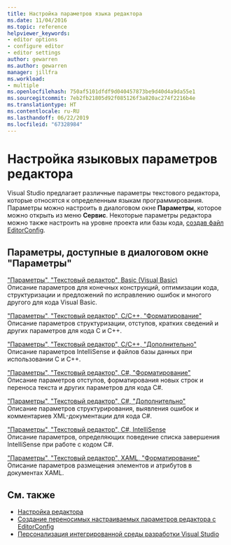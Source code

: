 ```yaml
---
title: Настройка параметров языка редактора
ms.date: 11/04/2016
ms.topic: reference
helpviewer_keywords:
- editor options
- configure editor
- editor settings
author: gewarren
ms.author: gewarren
manager: jillfra
ms.workload:
- multiple
ms.openlocfilehash: 750af5101dfdf9d040457873be9d40d4a9da55e1
ms.sourcegitcommit: 7eb2fb21805d92f085126f3a820ac274f2216b4e
ms.translationtype: HT
ms.contentlocale: ru-RU
ms.lasthandoff: 06/22/2019
ms.locfileid: "67328984"
---
```

# <a name="set-language-specific-editor-options"></a>Настройка языковых параметров редактора

Visual Studio предлагает различные параметры текстового редактора, которые относятся к определенным языкам программирования. Параметры можно настроить в диалоговом окне **Параметры**, которое можно открыть из меню **Сервис**. Некоторые параметры редактора можно также настроить на уровне проекта или базы кода, [создав файл EditorConfig](../../ide/create-portable-custom-editor-options.md).

## <a name="settings-available-in-the-options-dialog-box"></a>Параметры, доступные в диалоговом окне "Параметры"

["Параметры", "Текстовый редактор", Basic (Visual Basic)](../../ide/reference/options-text-editor-basic-visual-basic.md)\
Описание параметров для конечных конструкций, оптимизации кода, структуризации и предложений по исправлению ошибок и многого другого для кода Visual Basic.

["Параметры", "Текстовый редактор", C/C++, "Форматирование"](../../ide/reference/options-text-editor-c-cpp-formatting.md)\
Описание параметров структуризации, отступов, кратких сведений и других параметров для кода C и C++.

["Параметры", "Текстовый редактор", C/C++, "Дополнительно"](../../ide/reference/options-text-editor-c-cpp-advanced.md)\
Описание параметров IntelliSense и файлов базы данных при использовании C и C++.

["Параметры", "Текстовый редактор", C#, "Форматирование"](../../ide/reference/options-text-editor-csharp-formatting.md)\
Описание параметров отступов, форматирования новых строк и переноса текста и других параметров для кода C#.

["Параметры", "Текстовый редактор", C#, "Дополнительно"](../../ide/reference/options-text-editor-csharp-advanced.md)\
Описание параметров структурирования, выявления ошибок и комментариев XML-документации для кода C#.

["Параметры", "Текстовый редактор", C#, IntelliSense](../../ide/reference/options-text-editor-csharp-intellisense.md)\
Описание параметров, определяющих поведение списка завершения IntelliSense при работе с кодом C#.

["Параметры", "Текстовый редактор", XAML, "Форматирование"](../../ide/reference/options-text-editor-xaml-formatting.md)\
Описание параметров размещения элементов и атрибутов в документах XAML.

## <a name="see-also"></a>См. также

- [Настройка редактора](../how-to-change-text-case-in-the-editor.md)
- [Создание переносимых настраиваемых параметров редактора с EditorConfig](../../ide/create-portable-custom-editor-options.md)
- [Персонализация интегрированной среды разработки Visual Studio](../../ide/personalizing-the-visual-studio-ide.md)